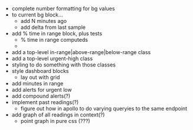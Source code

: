 * complete number formatting for bg values
* to current bg block...
    * add N minutes ago
    * add delta from last sample
* add % time in range block, plus tests
    * % time in range computeds
    *
* add a top-level in-range|above-range|below-range class
* add a top-level urgent-high class
* styling to do something with those classes
* style dashboard blocks
    * lay out with grid
* add minutes in range
* add alerts for urgent low
* add compound alerts(?)
* implement past readings(?)
    * figure out how in apollo to do varying queryies to the same endpoint
* add graph of all readings in context(?)
    * point graph in pure css (???)
